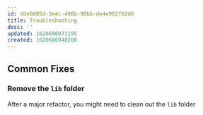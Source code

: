```yaml
---
id: dde0d05d-3e4c-498b-90bb-de4e902f02d6
title: Troubleshooting
desc: ''
updated: 1620686973195
created: 1620686948200
---
```



## Common Fixes

### Remove the `lib` folder

After a major refactor, you might need to clean out the `lib` folder
